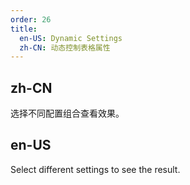 ```yaml
---
order: 26
title:
  en-US: Dynamic Settings
  zh-CN: 动态控制表格属性
---
```


## zh-CN

选择不同配置组合查看效果。

## en-US

Select different settings to see the result.

